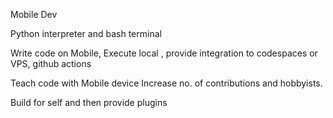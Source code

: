 Mobile Dev


Python interpreter and bash terminal 

Write code on Mobile, 
Execute local , provide integration to codespaces  or VPS, github actions

Teach code with Mobile device 
Increase no. of contributions and hobbyists. 

Build for self and then provide plugins 
